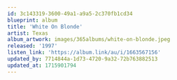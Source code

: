 ```yaml
---
id: 3c143319-3600-49a1-a9a5-2c370fb1cd34
blueprint: album
title: 'White On Blonde'
artist: Texas
album_artwork: images/365albums/white-on-blonde.jpeg
released: '1997'
listen_link: 'https://album.link/au/i/1663567156'
updated_by: 7714844a-1d73-4720-9a32-72b763882513
updated_at: 1715901794
---
```

